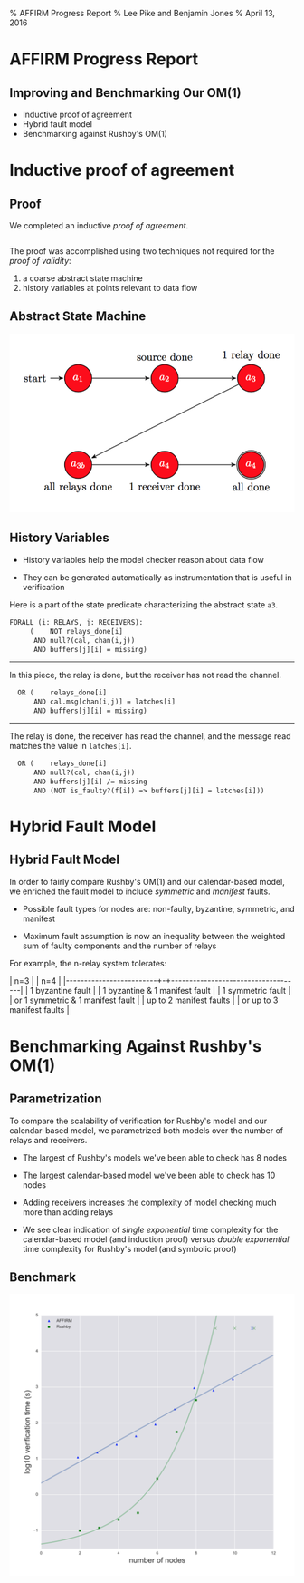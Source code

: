 % AFFIRM Progress Report
% Lee Pike and Benjamin Jones
% April 13, 2016

# AFFIRM Progress Report

## Improving and Benchmarking Our OM(1)

 * Inductive proof of agreement
 * Hybrid fault model
 * Benchmarking against Rushby's OM(1)


# Inductive proof of agreement

## Proof

We completed an inductive *proof of agreement*.

```
```

The proof was accomplished using two techniques not required for the *proof of
validity*:

 1. a coarse abstract state machine
 2. history variables at points relevant to data flow


## Abstract State Machine

![](state-machine.png)


## History Variables

 * History variables help the model checker reason about data flow

 * They can be generated automatically as instrumentation that is useful in
   verification

Here is a part of the state predicate characterizing the abstract state `a3`.

```
FORALL (i: RELAYS, j: RECEIVERS):
     (    NOT relays_done[i]
      AND null?(cal, chan(i,j))
      AND buffers[j][i] = missing)
```

----

In this piece, the relay is done, but the receiver has not read the channel.

```
  OR (    relays_done[i]
      AND cal.msg[chan(i,j)] = latches[i]
      AND buffers[j][i] = missing)
```

----

The relay is done, the receiver has read the channel, and the
message read matches the value in `latches[i]`.

```
  OR (    relays_done[i]
      AND null?(cal, chan(i,j))
      AND buffers[j][i] /= missing
      AND (NOT is_faulty?(f[i]) => buffers[j][i] = latches[i]))
```


# Hybrid Fault Model

## Hybrid Fault Model

In order to fairly compare Rushby's OM(1) and our calendar-based model, we enriched the fault model to include *symmetric* and *manifest* faults.

 * Possible fault types for nodes are: non-faulty, byzantine, symmetric,
   and manifest

 * Maximum fault assumption is now an inequality between the weighted sum of
   faulty components and the number of relays

For example, the n-relay system tolerates:

| n=3                     | | n=4                                |
|-------------------------+-+------------------------------------|
| 1 byzantine fault       | | 1 byzantine & 1 manifest fault     |
| 1 symmetric fault       | | or 1 symmetric & 1 manifest fault  |
| up to 2 manifest faults | | or up to 3 manifest faults         |


# Benchmarking Against Rushby's OM(1)

## Parametrization

To compare the scalability of verification for Rushby's model and our
calendar-based model, we parametrized both models over the number of relays
and receivers.

 * The largest of Rushby's models we've been able to check has 8 nodes

 * The largest calendar-based model we've been able to check has 10 nodes

 * Adding receivers increases the complexity of model checking much more than
   adding relays

 * We see clear indication of *single exponential* time complexity for the
   calendar-based model (and induction proof) versus *double exponential* time
   complexity for Rushby's model (and symbolic proof)


## Benchmark

![](benchmark.png)

